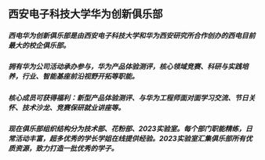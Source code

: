 ## 西安电子科技大学华为创新俱乐部

##### 西电华为创新俱乐部是由西安电子科技大学和华为西安研究所合作创办的西电目前最大的校企俱乐部。

##### 拥有华为公司活动承办参与，华为产品体验测评，核心领域竞赛、科研与实践培养，行业、智能基座前沿视野开拓等职能。

##### 核心成员可获得福利：新型产品体验测评、与华为工程师面对面学习交流、节日关怀、技术沙龙、竞赛保研就业讲座等。

##### 现在俱乐部组织结构分为技术部、花粉部、2023实验室。每个部门职能精练，日常活动丰富，超多优秀的学长学姐在线提供经验。2023实验室汇集俱乐部所有优质资源，致力打造一批优秀的学子。
